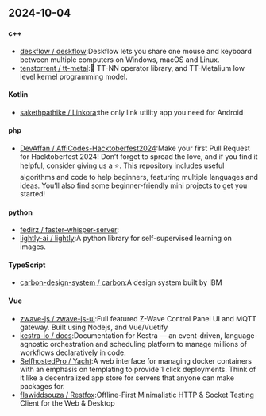## 2024-10-04
#### c++
* [deskflow / deskflow](https://github.com/deskflow/deskflow):Deskflow lets you share one mouse and keyboard between multiple computers on Windows, macOS and Linux.
* [tenstorrent / tt-metal](https://github.com/tenstorrent/tt-metal):🤘 TT-NN operator library, and TT-Metalium low level kernel programming model.
#### Kotlin
* [sakethpathike / Linkora](https://github.com/sakethpathike/Linkora):the only link utility app you need for Android
#### php
* [DevAffan / AffiCodes-Hacktoberfest2024](https://github.com/DevAffan/AffiCodes-Hacktoberfest2024):Make your first Pull Request for Hacktoberfest 2024! Don’t forget to spread the love, and if you find it helpful, consider giving us a ⭐️. This repository includes useful algorithms and code to help beginners, featuring multiple languages and ideas. You’ll also find some beginner-friendly mini projects to get you started!
#### python
* [fedirz / faster-whisper-server](https://github.com/fedirz/faster-whisper-server):
* [lightly-ai / lightly](https://github.com/lightly-ai/lightly):A python library for self-supervised learning on images.
#### TypeScript
* [carbon-design-system / carbon](https://github.com/carbon-design-system/carbon):A design system built by IBM
#### Vue
* [zwave-js / zwave-js-ui](https://github.com/zwave-js/zwave-js-ui):Full featured Z-Wave Control Panel UI and MQTT gateway. Built using Nodejs, and Vue/Vuetify
* [kestra-io / docs](https://github.com/kestra-io/docs):Documentation for Kestra — an event-driven, language-agnostic orchestration and scheduling platform to manage millions of workflows declaratively in code.
* [SelfhostedPro / Yacht](https://github.com/SelfhostedPro/Yacht):A web interface for managing docker containers with an emphasis on templating to provide 1 click deployments. Think of it like a decentralized app store for servers that anyone can make packages for.
* [flawiddsouza / Restfox](https://github.com/flawiddsouza/Restfox):Offline-First Minimalistic HTTP & Socket Testing Client for the Web & Desktop
